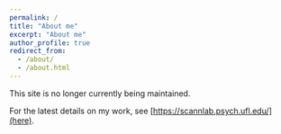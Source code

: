 ```yaml
---
permalink: /
title: "About me"
excerpt: "About me"
author_profile: true
redirect_from:
  - /about/
  - /about.html
---
```


This site is no longer currently being maintained. 

For the latest details on my work, see [https://scannlab.psych.ufl.edu/](here).
